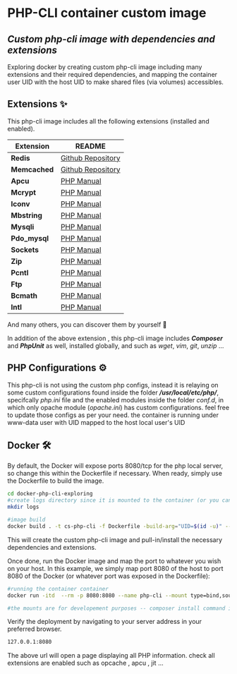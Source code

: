 # PHP-CLI container custom image

## _Custom php-cli image with dependencies and extensions_

Exploring docker by creating custom php-cli image including many extensions and their required dependencies, and mapping the container user UID with the host UID to make shared files (via volumes) accessibles.


## Extensions :sparkles:

This php-cli image includes all the following extensions (installed and enabled).

| Extension | README |
| ------ | ------ |
| **Redis** | [Github Repository](https://github.com/redis/redis) |
| **Memcached** | [Github Repository](https://github.com/memcached/memcached) |
| **Apcu** | [PHP Manual](https://www.php.net/manual/en/book.apcu.php) |
| **Mcrypt** | [PHP Manual](https://www.php.net/manual/en/book.mcrypt.php) |
| **Iconv** | [PHP Manual](https://www.php.net/manual/en/function.iconv.php) |
| **Mbstring** | [PHP Manual](https://www.php.net/manual/en/book.mbstring.php) |
| **Mysqli** | [PHP Manual](https://www.php.net/manual/en/book.mysqli.php) |
| **Pdo_mysql** | [PHP Manual](https://www.php.net/manual/en/ref.pdo-mysql.php) |
| **Sockets** | [PHP Manual](https://www.php.net/manual/en/book.sockets.php) |
| **Zip** | [PHP Manual](https://www.php.net/manual/en/book.zip.php) |
| **Pcntl** | [PHP Manual](https://www.php.net/manual/en/book.pcntl.php) |
| **Ftp** | [PHP Manual](https://www.php.net/manual/en/book.ftp.php) |
| **Bcmath** | [PHP Manual](https://www.php.net/manual/en/book.bc.php) |
| **Intl** | [PHP Manual](https://www.php.net/manual/en/book.intl.php) |
And many others, you can discover them by yourself :eyes:

In addition of the above extension , this php-cli image includes _**Composer**_ and _**PhpUnit**_ as well, installed globally, and such as _wget_, _vim_, _git_, _unzip_ ...


## PHP Configurations :gear:

This php-cli is not using the custom php configs, instead it is relaying on some custom configurations found inside the folder _**/usr/local/etc/php/**_, specifcally _php.ini_ file and the enabled modules inside the folder _conf.d_, in which only opache module (_opache.ini_) has custom configurations.
feel free to update those configs as per your need.
the container is running under www-data user with UID mapped to the host local user's UID


## Docker :hammer_and_wrench:
By default, the Docker will expose ports 8080/tcp for the php local server, so change this within the
Dockerfile if necessary. When ready, simply use the Dockerfile to
build the image.

```sh
cd docker-php-cli-exploring
#create logs directory since it is mounted to the container (or you can use --volume instead of --mount option and the logs folder will be created automatically on the local host)
mkdir logs

#image build
docker build . -t cs-php-cli -f Dockerfile -build-arg="UID=$(id -u)" --build-arg="GID=$(id -g)"
```

This will create the custom php-cli image and pull-in/install the necessary dependencies and extensions.

Once done, run the Docker image and map the port to whatever you wish on
your host. In this example, we simply map port 8080 of the host to
port 8080 of the Docker (or whatever port was exposed in the Dockerfile):

```sh
#running the container container
docker run -itd  --rm -p 8080:8080 --name php-cli --mount type=bind,source=./src/,destination=/dockerBuild/  --mount type=bind,source=./logs/,destination=/var/log/php/ cs-php-cli

#the mounts are for developement purposes -- composer install command inside dockerfile wont take effect if the src/ folder mount is specified -- which (the command) is not needed during the developement 
```

Verify the deployment by navigating to your server address in
your preferred browser.

```sh
127.0.0.1:8080
```

The above url will open a page displaying all PHP information. check all extensions are enabled such as opcache , apcu , jit ...

